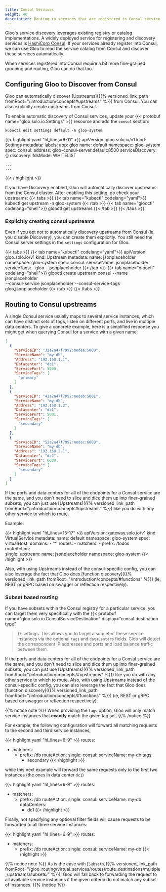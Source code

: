 ```yaml
---
title: Consul Services
weight: 40
description: Routing to services that are registered in Consul service-discovery registry
---
```


Gloo's service discovery leverages existing registry or catalog implementations. A widely deployed service for registering and discovery services is [HashiCorp Consul](https://www.hashicorp.com/products/consul/). If your services already register into Consul, we can use Gloo to read the service catalog from Consul and discover these services automatically.

When services registered into Consul require a bit more fine-grained grouping and routing, Gloo can do that too.

## Configuring Gloo to Discover from Consul

Gloo can automatically discover [Upstreams]({{% versioned_link_path fromRoot="/introduction/concepts#upstreams" %}}) from Consul. You can also explicitly create upstreams from Consul. 

To enable automatic discovery of Consul services, update your {{< protobuf name="gloo.solo.io.Settings" >}} resource and add the `consul` section:

```shell
kubectl edit settings default -n gloo-system
```

{{< highlight yaml "hl_lines=9-11" >}}
apiVersion: gloo.solo.io/v1
kind: Settings
metadata:
  labels:
    app: gloo
  name: default
  namespace: gloo-system
spec:
  consul:
    address: gloo-consul-server.default:8500
    serviceDiscovery: {}
  discovery:
    fdsMode: WHITELIST

    ...
    ...
{{< / highlight >}}

If you have Discovery enabled, Gloo will automatically discover upstreams from the Consul cluster. After enabling this setting, go check your upstreams:
{{< tabs >}}
{{< tab name="kubectl" codelang="yaml">}}
kubectl get upstream -n gloo-system
{{< /tab >}}
{{< tab name="glooctl" codelang="shell">}}
glooctl get upstreams
{{< /tab >}}
{{< /tabs >}}


### Explicitly creating consul upstreams

Even if you opt not to automatically discovery upstreams from Consul (ie, you disable Discovery), you can create them explicitly. You still need the Consul server settings in the `settings` configuration for Gloo.


{{< tabs >}}
{{< tab name="kubectl" codelang="yaml">}}
apiVersion: gloo.solo.io/v1
kind: Upstream
metadata:
  name: jsonplaceholder
  namespace: gloo-system
spec:
  consul:
    serviceName: jsonplaceholder
    serviceTags:
    - gloo
    - jsonplaceholder
{{< /tab >}}
{{< tab name="glooctl" codelang="shell">}}
glooctl create upstream consul --name jsonplaceholder \
--consul-service jsonplaceholder --consul-service-tags gloo,jsonplaceholder
{{< /tab >}}
{{< /tabs >}}

## Routing to Consul upstreams

A single Consul service usually maps to several service instances, which can have distinct sets of tags, listen on different ports, and live in multiple data centers. To give a concrete example, here is a simplified response you might 
get when querying Consul for a service with a given name:

```json
[
  {
    "ServiceID": "32a2a47f7992:nodea:5000",
    "ServiceName": "my-db",
    "Address": "192.168.1.1",
    "Datacenter": "dc1",
    "ServicePort": 5000,
    "ServiceTags": [
      "primary"
    ]
  },
  {
    "ServiceID": "42a2a47f7992:nodeb:5001",
    "ServiceName": "my-db",
    "Address": "192.168.1.2",
    "Datacenter": "dc1",
    "ServicePort": 5001,
    "ServiceTags": [
      "secondary"
    ]
  },
  {
    "ServiceID": "52a2a47f7992:nodec:6000",
    "ServiceName": "my-db",
    "Address": "192.168.2.1",
    "Datacenter": "dc2",
    "ServicePort": 6000,
    "ServiceTags": [
      "secondary"
    ]
  }
]
```

If the ports and data centers for all of the endpoints for a Consul service are the same, and you don't need to slice and dice them up into finer-grained subsets, you can just use [Upstreams]({{% versioned_link_path fromRoot="/introduction/concepts#upstreams" %}}) like you do with any other service to which to route. 

Example:

{{< highlight yaml "hl_lines=15-17" >}}
apiVersion: gateway.solo.io/v1
kind: VirtualService
metadata:
  name: default
  namespace: gloo-system
spec:
  virtualHost:
    domains:
    - '*'
    routes:
    - matchers:
      - prefix: /todos      
      routeAction:        
        single:
          upstream:
            name: jsonplaceholder
            namespace: gloo-system
{{< /highlight >}}

Also, with using Upstreams instead of the consul-specific config, you can also leverage the fact that Gloo does [function discovery]({{% versioned_link_path fromRoot="/introduction/concepts/#functions" %}}) (ie, REST or gRPC based on swagger or reflection respectively). 

### Subset based routing


If you have subsets within the Consul registry for a particular service, you can target them very specifically with the {{<
protobuf
name="gloo.solo.io.ConsulServiceDestination"
display="consul destination type"
>}} settings. This allows you to target a subset of these service instances via the optional `tags` and `dataCenters` fields. Gloo will detect the correspondent IP addresses and ports and load balance traffic between them. 


If the ports and data centers for all of the endpoints for a Consul service are the same, and you don't need to slice and dice them up into finer-grained subsets, you can just use [Upstreams]({{% versioned_link_path fromRoot="/introduction/concepts/#upstreams" %}}) like you do with any other service to which to route. Also, with using Upstreams instead of the consul-specific config, you can also leverage the fact that Gloo does [function discovery]({{% versioned_link_path fromRoot="/introduction/concepts/#functions" %}}) (ie, REST or gRPC based on swagger or reflection respectively).

{{% notice note %}}
When providing the `tags` option, Gloo will only match service instances that **exactly** match the given tag set.
{{% /notice %}}

For example, the following configuration will forward all matching requests to the second and third service instances,

{{< highlight yaml "hl_lines=6-9" >}}
routes:
- matchers:
   - prefix: /db
  routeAction:
    single:
      consul:
        serviceName: my-db
        tags:
        - secondary
{{< /highlight >}}

while this next example will forward the same requests only to the first two instances (the ones in data center `dc1`)

{{< highlight yaml "hl_lines=6-9" >}}
routes:
- matchers:
   - prefix: /db
  routeAction:
    single:
      consul:
        serviceName: my-db
        dataCenters:
        - dc1
{{< /highlight >}}

Finally, not specifying any optional filter fields will cause requests to be forwarded to all three service instances:

{{< highlight yaml "hl_lines=6-9" >}}
routes:
- matchers:
   - prefix: /db
  routeAction:
    single:
      consul:
        serviceName: my-db
{{< /highlight >}}

{{% notice note %}}
As is the case with [`Subsets`]({{% versioned_link_path fromRoot="/gloo_routing/virtual_services/routes/route_destinations/multiple_upstreams/subsets/" %}}), Gloo will fall back to forwarding the request to all available service 
instances if the given criteria do not match any subset of instances.
{{% /notice %}}
